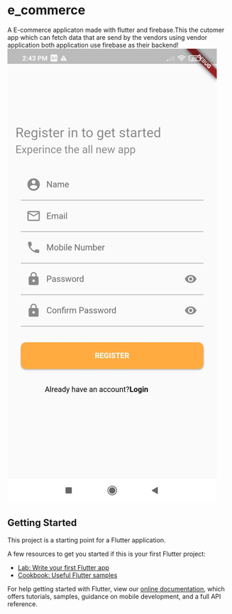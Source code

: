 # e_commerce

A E-commerce applicaton made with flutter and firebase.This the cutomer app which can fetch data that are send by the vendors using vendor application both application use firebase as their backend!
![Alt text](appui2.jpg?raw=true "Registration Screen")


## Getting Started

This project is a starting point for a Flutter application.

A few resources to get you started if this is your first Flutter project:

- [Lab: Write your first Flutter app](https://flutter.dev/docs/get-started/codelab)
- [Cookbook: Useful Flutter samples](https://flutter.dev/docs/cookbook)

For help getting started with Flutter, view our
[online documentation](https://flutter.dev/docs), which offers tutorials,
samples, guidance on mobile development, and a full API reference.
